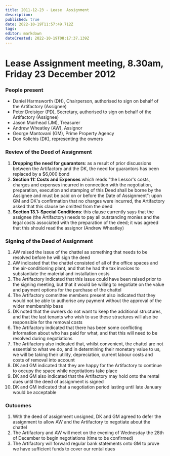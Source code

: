 ```yaml
---
title: 2011-12-23 - Lease  Assignment
description: 
published: true
date: 2022-10-19T11:57:49.712Z
tags: 
editor: markdown
dateCreated: 2022-10-19T08:17:37.139Z
---
```


# Lease Assignment meeting, 8.30am, Friday 23 December 2012

### People present

-   Daniel Harmsworth (DH), Chairperson, authorised to sign on behalf of the Artifactory (Assignee)
-   Peter Dreisiger (PD), Secretary, authorised to sign on behalf of the Artifactory (Assignee)
-   Jason Muirhead (JM), Treasurer
-   Andrew Wheatley (AW), Assignor
-   George Mantovani (GM), Prime Property Agency
-   Don Kolichis (DK), representing the owners

### Review of the Deed of Assignment

1.  **Dropping the need for guarantors**: as a result of prior discussions between the Artifactory and the DK, the need for guarantors has been replaced by a \$6,000 bond
2.  **Section 11: Costs and Expenses** which reads "the Lessor's costs, charges and expenses incurred in connection with the negotiation, preparation, execution and stamping of this Deed shall be borne by the Assignee and must be paid on or before the Date of Assignment": upon GM and DK's confirmation that no charges were incurred, the Artifactory asked that this clause be omitted from the deed
3.  **Section 13.1: Special Conditions**: this clause currently says that the assignee (the Artifactory) needs to pay all outstanding monies and the legal costs associated with the preparation of the deed; it was agreed that this should read the assignor (Andrew Wheatley)

### Signing of the Deed of Assignment

1.  AW raised the issue of the chattel as something that needs to be resolved before he will sign the deed
2.  AW indicated that the chattel consisted of all of the office spaces and the air-conditioning plant, and that he had the tax invoices to substantiate the material and installation costs
3.  The Artifactory indicated that this issue could have been raised prior to the signing meeting, but that it would be willing to negotiate on the value and payment options for the purchase of the chattel
4.  The Artifactory committee members present also indicated that they would not be able to authorise any payment without the approval of the wider membership base
5.  DK noted that the owners do not want to keep the additional structures, and that the last tenants who wish to use these structures will also be responsible for the removal costs
6.  The Artifactory indicated that there has been some conflicting information about who has paid for what, and that this will need to be resolved during negotiations
7.  The Artifactory also indicated that, whilst convenient, the chattel are not essential to what we do, and in determining their monetary value to us, we will be taking their utility, depreciation, current labour costs and costs of removal into account
8.  DK and GM indicated that they are happy for the Artifactory to continue to occupy the space while negotiations take place
9.  DK and GM also indicated that the Artifactory may hold onto the rental dues until the deed of assignment is signed
10. DK and GM indicated that a negotiation period lasting until late January would be acceptable

### Outcomes

1.  With the deed of assignment unsigned, DK and GM agreed to defer the assignment to allow AW and the Artifactory to negotiate about the chattel
2.  The Artifactory and AW will meet on the evening of Wednesday the 28th of December to begin negotiations (time to be confirmed)
3.  The Artifactory will forward regular bank statements onto GM to prove we have sufficient funds to cover our rental dues
